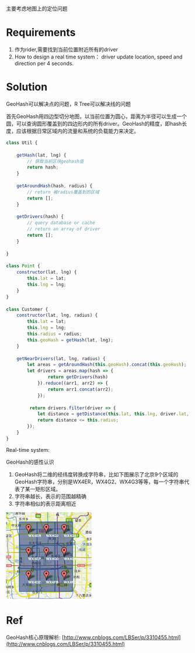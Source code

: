 主要考虑地图上的定位问题

# Requirements

1. 作为rider,需要找到当前位置附近所有的driver
2. How to design a real time system： driver update location, speed and direction per 4 seconds.

# Solution

GeoHash可以解决点的问题，R Tree可以解决线的问题

首先GeoHash用四边型切分地图，以当前位置为圆心，距离为半径可以生成一个圆，可以查询圆形覆盖到的四边形内的所有driver。GeoHash的精度，即hash长度，应该根据日常区域内的流量和系统的负载能力来决定。

```js
class Util {

    getHash(lat, lng) {
        // 获取当前区块geohash值
        return hash;
    }

    getAroundHash(hash, radius) {
        // return 被radius覆盖到的区域
        return [];
    }

    getDrivers(hash) {
        // query database or cache
        // return an array of driver
        return [];
    }

}

class Point {
    constructor(lat, lng) {
        this.lat = lat;
        this.lng = lng;
    }
}

class Customer {
    constructor(lat, lng, radius) {
        this.lat = lat;
        this.lng = lng;
        this.radius = radius;
        this.geoHash = getHash(lat, lng);
    }

    getNearDrivers(lat, lng, radius) {
        let areas = getAroundHash(this.geoHash).concat(this.geoHash);
        let drivers = areas.map(hash => {
                return getDrivers(hash)
            }).reduce((arr1, arr2) => {
                return arr1.concat(arr2);
            });

         return drivers.filter(driver => {
            let distance = getDistance(this.lat, this.lng, driver.lat, driver.lng);
            return distance <= this.radius;
        });
    }
}
```

Real-time system:

GeoHash的感性认识

1. GeoHash将二维的经纬度转换成字符串，比如下图展示了北京9个区域的GeoHash字符串，分别是WX4ER，WX4G2、WX4G3等等，每一个字符串代表了某一矩形区域。
2. 字符串越长，表示的范围越精确
3. 字符串相似的表示距离相近

![](/assets/GeoHash.png)

# Ref

GeoHash核心原理解析: [http://www.cnblogs.com/LBSer/p/3310455.html](http://www.cnblogs.com/LBSer/p/3310455.html)

